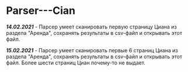 # Parser---Cian

***14.02.2021*** - Парсер умеет сканировать первую страницу Циана из раздела "Аренда", сохранять результаты в csv-файл и открывать этот файл.

***15.02.2021*** - Парсер умеет сканировать первые 6 страниц Циана из раздела "Аренда", сохранять результаты в csv-файл и открывать этот файл. Более шести страниц Циан почему-то не выдает.
